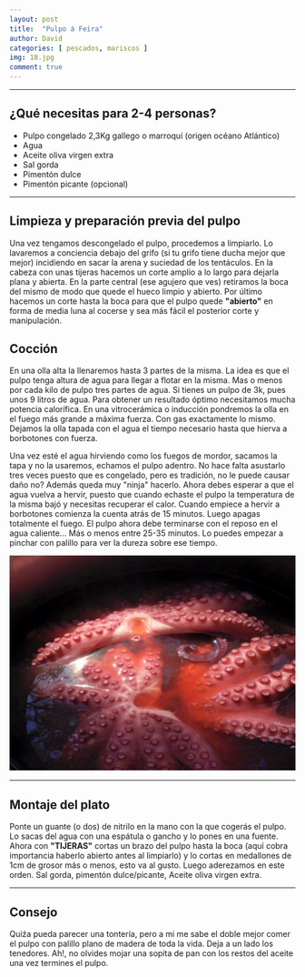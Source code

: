 ```yaml
---
layout: post
title:  "Pulpo á Feira"
author: David
categories: [ pescados, mariscos ]
img: 18.jpg
comment: true
---
```


***

## ¿Qué necesitas para 2-4 personas?

* Pulpo congelado 2,3Kg gallego o marroquí (origen océano Atlántico)
* Agua
* Aceite oliva virgen extra
* Sal gorda 
* Pimentón dulce
* Pimentón picante (opcional)

***

## Limpieza y preparación previa del pulpo

Una vez tengamos descongelado el pulpo, procedemos a limpiarlo. Lo lavaremos a conciencia debajo del grifo (si tu grifo tiene ducha mejor que mejor) incidiendo en sacar la arena y suciedad de los tentáculos. En la cabeza con unas tijeras hacemos un corte amplio a lo largo para dejarla plana y abierta. En la parte central (ese agujero que ves) retiramos la boca del mismo de modo que quede el hueco limpio y abierto. Por último hacemos un corte hasta la boca para que el pulpo quede **"abierto"** en forma de media luna al cocerse y sea más fácil el posterior corte y manipulación.

## Cocción

En una olla alta la llenaremos hasta 3 partes de la misma. La idea es que el pulpo tenga altura de agua para llegar a flotar en la misma. Mas o menos por cada kilo de pulpo tres partes de agua. Si tienes un pulpo de 3k, pues unos 9 litros de agua.
Para obtener un resultado óptimo necesitamos mucha potencia calorífica. En una vitrocerámica o inducción pondremos la olla en el fuego más grande a máxima fuerza. Con gas exactamente lo mismo.
Dejamos la olla tapada con el agua el tiempo necesario hasta que hierva a borbotones con fuerza. 

Una vez esté el agua hirviendo como los fuegos de mordor, sacamos la tapa y no la usaremos, echamos el pulpo adentro. No hace falta asustarlo tres veces puesto que es congelado, pero es tradición, no le puede causar daño no? Además queda muy "ninja" hacerlo.
Ahora debes esperar a que el agua vuelva a hervir, puesto que cuando echaste el pulpo la temperatura de la misma bajó y necesitas recuperar el calor. Cuando empiece a hervir a borbotones comienza la cuenta atrás de 15 minutos. Luego apagas totalmente el fuego.
El pulpo ahora debe terminarse con el reposo en el agua caliente... Más o menos entre 25-35 minutos. Lo puedes empezar a pinchar con palillo para ver la dureza sobre ese tiempo.

![pulpopota](/assets/img/pulpopota.jpg)

----------
## Montaje del plato

Ponte un guante (o dos) de nitrilo en la mano con la que cogerás el pulpo. Lo sacas del agua con una espátula o gancho y lo pones en una fuente. Ahora con **"TIJERAS"** cortas un brazo del pulpo hasta la boca (aquí cobra importancia haberlo abierto antes al limpiarlo) y lo cortas en medallones de 1cm de grosor más o menos, esto va al gusto.
Luego aderezamos en este orden. Sal gorda, pimentón dulce/picante, Aceite oliva virgen extra.

------------

## Consejo

Quiźa pueda parecer una tontería, pero a mi me sabe el doble mejor comer el pulpo con palillo plano de madera de toda la vida. Deja a un lado los tenedores. Ah!, no olvides mojar una sopita de pan con los restos del aceite una vez termines el pulpo.

